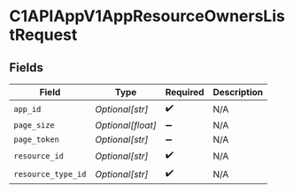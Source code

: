 # C1APIAppV1AppResourceOwnersListRequest


## Fields

| Field              | Type               | Required           | Description        |
| ------------------ | ------------------ | ------------------ | ------------------ |
| `app_id`           | *Optional[str]*    | :heavy_check_mark: | N/A                |
| `page_size`        | *Optional[float]*  | :heavy_minus_sign: | N/A                |
| `page_token`       | *Optional[str]*    | :heavy_minus_sign: | N/A                |
| `resource_id`      | *Optional[str]*    | :heavy_check_mark: | N/A                |
| `resource_type_id` | *Optional[str]*    | :heavy_check_mark: | N/A                |